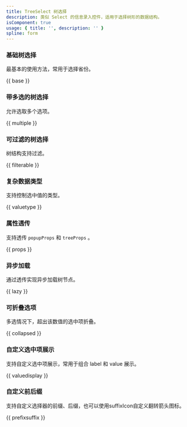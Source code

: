 ```yaml
---
title: TreeSelect 树选择
description: 类似 Select 的信息录入控件，适用于选择树形的数据结构。
isComponent: true
usage: { title: '', description: '' }
spline: form
---
```


### 基础树选择

最基本的使用方法，常用于选择省份。

{{ base }}

### 带多选的树选择

允许选取多个选项。

{{ multiple }}

### 可过滤的树选择

树结构支持过滤。

{{ filterable }}

### 复杂数据类型

支持控制选中值的类型。

{{ valuetype }}

### 属性透传

支持透传 `popupProps` 和 `treeProps` 。

{{ props }}

### 异步加载

通过透传实现异步加载树节点。

{{ lazy }}

### 可折叠选项

多选情况下，超出该数值的选中项折叠。

{{ collapsed }}

### 自定义选中项展示

支持自定义选中项展示，常用于组合 label 和 value 展示。

{{ valuedisplay }}

### 自定义前后缀

支持自定义选择器的前缀、后缀，也可以使用suffixIcon自定义翻转箭头图标。

{{ prefixsuffix }}
